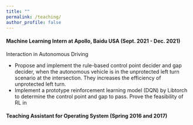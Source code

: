 ```yaml
---
title: ""
permalink: /teaching/
author_profile: false
---
```


#### Machine Learning Intern at Apollo, Baidu USA (Sept. 2021 - Dec. 2021)
Interaction in Autonomous Driving
<ul>
 <li> Propose and implement the rule-based control point decider and gap decider, when the autonomous vehicle is in the unprotected left turn scenario at the intersection. They increases the efficiency of unprotected left turn.
 <li> Implement a prototype reinforcement learning model (DQN) by Libtorch to determine the control point and gap to pass. Prove the feasibility of RL in </ul>
  

#### Teaching Assistant for Operating System (Spring 2016 and 2017)

